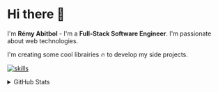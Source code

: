 # Hi there 👋

I'm **Rémy Abitbol** - I'm a **Full-Stack Software Engineer**. I'm passionate about web technologies.

I'm creating some cool librairies 🔥 to develop my side projects.

[![skills](https://skillicons.dev/icons?i=ts,js,java,python,angular,react,svelte,nodejs,spring)](https://skillicons.dev)

<details>

  <summary>GitHub Stats</summary>

  </br>

  [![GitHub Stats](https://github-readme-stats.vercel.app/api?username=remscodes&hide=contribs&theme=vue-dark&show_icons=true&hide_rank=true)](https://github.com/anuraghazra/github-readme-stats)
</details>
